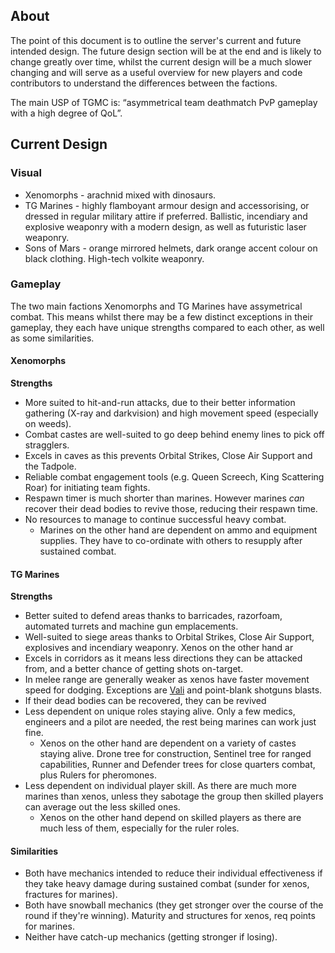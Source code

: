 ## About

The point of this document is to outline the server's current and future intended design. The future design section will be at the end and is likely to change greatly over time, whilst the current design will be a much slower changing and will serve as a useful overview for new players and code contributors to understand the differences between the factions.

The main USP of TGMC is: “asymmetrical team deathmatch PvP gameplay with a high degree of QoL”.

## Current Design

### Visual

- Xenomorphs - arachnid mixed with dinosaurs.
- TG Marines - highly flamboyant armour design and accessorising, or dressed in regular military attire if preferred. Ballistic, incendiary and explosive weaponry with a modern design, as well as futuristic laser weaponry.
- Sons of Mars - orange mirrored helmets, dark orange accent colour on black clothing. High-tech volkite weaponry.

### Gameplay

The two main factions Xenomorphs and TG Marines have assymetrical combat. This means whilst there may be a few distinct exceptions in their gameplay, they each have unique strengths compared to each other, as well as some similarities.

#### Xenomorphs

**Strengths**
- More suited to hit-and-run attacks, due to their better information gathering (X-ray and darkvision) and high movement speed (especially on weeds).
- Combat castes are well-suited to go deep behind enemy lines to pick off stragglers.
- Excels in caves as this prevents Orbital Strikes, Close Air Support and the Tadpole.
- Reliable combat engagement tools (e.g. Queen Screech, King Scattering Roar) for initiating team fights.
- Respawn timer is much shorter than marines. However marines *can* recover their dead bodies to revive those, reducing their respawn time.
- No resources to manage to continue successful heavy combat.
	- Marines on the other hand are dependent on ammo and equipment supplies. They have to co-ordinate with others to resupply after sustained combat.

#### TG Marines

**Strengths**
- Better suited to defend areas thanks to barricades, razorfoam, automated turrets and machine gun emplacements.
- Well-suited to siege areas thanks to Orbital Strikes, Close Air Support, explosives and incendiary weaponry. Xenos on the other hand ar
- Excels in corridors as it means less directions they can be attacked from, and a better chance of getting shots on-target.
- In melee range are generally weaker as xenos have faster movement speed for dodging. Exceptions are [Vali](https://tgstation13.org/wiki/TGMC:Guide_to_Vali) and point-blank shotguns blasts.
- If their dead bodies can be recovered, they can be revived
- Less dependent on unique roles staying alive. Only a few medics, engineers and a pilot are needed, the rest being marines can work just fine.
	- Xenos on the other hand are dependent on a variety of castes staying alive. Drone tree for construction, Sentinel tree for ranged capabilities, Runner and Defender trees for close quarters combat, plus Rulers for pheromones.
- Less dependent on individual player skill. As there are much more marines than xenos, unless they sabotage the group then skilled players can average out the less skilled ones.
	- Xenos on the other hand depend on skilled players as there are much less of them, especially for the ruler roles.

#### Similarities

- Both have mechanics intended to reduce their individual effectiveness if they take heavy damage during sustained combat (sunder for xenos, fractures for marines).
- Both have snowball mechanics (they get stronger over the course of the round if they're winning). Maturity and structures for xenos, req points for marines.
- Neither have catch-up mechanics (getting stronger if losing).
